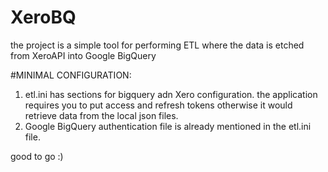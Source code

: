 # XeroBQ
the project is a simple tool for performing ETL where the data is etched from XeroAPI into Google BigQuery 

#MINIMAL CONFIGURATION:
1. etl.ini has sections for bigquery adn Xero configuration. the application requires you to put access and refresh tokens otherwise it would retrieve data from the local json files.
2. Google BigQuery authentication file is already mentioned in the etl.ini file.

good to go :)

